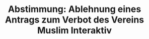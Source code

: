 ---
abstimmung:
  abstimmung: 2
  bundestagssitzung: 175
  datum: 13. Juni 2024
  legislaturperiode: 20
categories:
- Todo
data:
- title: Abstimmungsergebnis 20240613_2.pdf
  url: /res/2025-btw/abstimmungsergebnisse/20240613_2.pdf
- title: Abstimmungsergebnis 20240613_2_xls.xlsx
  url: /res/2025-btw/abstimmungsergebnisse/20240613_2_xls.xlsx
- title: Abstimmungsergebnis 20240613_2_xls.csv
  url: /res/2025-btw/abstimmungsergebnisse_csv/20240613_2_xls.csv
documents:
- local: /res/2025-btw/drucksachen/2011372.pdf
  summary: '### AfD-Antrag: Verbot des Vereins Muslim Interaktiv


    Der Antrag der AfD-Fraktion fordert ein Verbot des Vereins „Muslim Interaktiv“
    aufgrund dessen angeblich extremistischer und radikal-islamischer Aktivitäten.  Die
    Bundesregierung soll aufgefordert werden, ein Verbotsverfahren einzuleiten und
    weitere ähnliche Organisationen zu prüfen.



    **Kernpunkte und Ziele:**


    * Verbot des Vereins „Muslim Interaktiv“

    * Untersuchung weiterer Organisationen mit ähnlicher Ausrichtung

    * Schutz der freiheitlich-demokratischen Grundordnung

    * Bekämpfung des islamistischen Extremismus'
  title: Drucksache 20/11372
  url: https://dserver.bundestag.de/btd/20/113/2011372.pdf
- local: /res/2025-btw/drucksachen/2011734.pdf
  summary: '### Beschlussempfehlung und Bericht des Bundestagesausschusses


    Der Ausschuss für Inneres und Heimat empfiehlt die Ablehnung eines Antrags der
    AfD-Fraktion, der ein Verbot des Vereins Muslim Interaktiv fordert.


    **Kernpunkte und Ziele:**


    * Ablehnung des Antrags zur Verbots des Vereins Muslim Interaktiv

    * Begründung:  Der Verein wird von der AfD als extremistisch eingestuft.

    '
  title: Drucksache 20/11734
  url: https://dserver.bundestag.de/btd/20/117/2011734.pdf
ergebnis:
  AfD:
    enthaltung: 0
    gesamt: 77
    ja: 0
    nein: 63
    nichtabgegeben: 14
    ungueltig: 0
  BSW:
    enthaltung: 10
    gesamt: 10
    ja: 0
    nein: 0
    nichtabgegeben: 0
    ungueltig: 0
  Bündnis 90/Die Grünen:
    enthaltung: 0
    gesamt: 115
    ja: 101
    nein: 0
    nichtabgegeben: 14
    ungueltig: 0
  CDU/CSU:
    enthaltung: 1
    gesamt: 195
    ja: 182
    nein: 0
    nichtabgegeben: 12
    ungueltig: 0
  Die Linke:
    enthaltung: 0
    gesamt: 28
    ja: 23
    nein: 0
    nichtabgegeben: 5
    ungueltig: 0
  FDP:
    enthaltung: 0
    gesamt: 91
    ja: 84
    nein: 0
    nichtabgegeben: 7
    ungueltig: 0
  Fraktionslos:
    enthaltung: 0
    gesamt: 7
    ja: 1
    nein: 5
    nichtabgegeben: 1
    ungueltig: 0
  SPD:
    enthaltung: 0
    gesamt: 206
    ja: 186
    nein: 0
    nichtabgegeben: 20
    ungueltig: 0
layout: abstimmung
links:
- title: Link zu bundestag.de
  url: https://www.bundestag.de/parlament/plenum/abstimmung/abstimmung?id=920
preview: 'Deutscher Bundestag


  175. Sitzung des Deutschen Bundestages

  am Donnerstag, 13. Juni 2024


  Endgültiges Ergebnis der Namentlichen Abstimmung Nr. 2


  Beschlussempfehlung des Ausschusses für Inneres und Heimat (4. Ausschuss)

  zu dem Antrag der Abgeordneten Dr. Bernd Baumann, Dr. Gottfried Curio, Martin Hess,

  weiterer Abgeordneter und der Fraktion der AfD

  Verbot des Vereins Muslim Interaktiv

  Drs. 20/11372 und 20/11734'
tags:
- Todo
title: 'Abstimmung: Ablehnung eines Antrags zum Verbot des Vereins Muslim Interaktiv'
---
